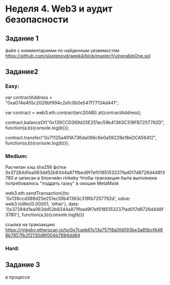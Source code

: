 # Неделя 4. Web3 и аудит безопасности

## Задание 1

файл с комментариями по найденным уязвимостям https://github.com/slastenovd/week4/blob/master/VulnerableOne.sol

## Задание2

### Easy:
var contractAddress = "0xa074e455c2026bf994c2a1c0b0e547f77134d441";

var contract = web3.eth.contract(erc20ABI).at(contractAddress);

contract.balanceOf("0x139CCD369d25E251ec59b41363C318FB7257792D", function(a,b){console.log(b)});

contract.transfer("0x71125a491A736da096c6e0a59229e18eDCA564f2", function(a,b){console.log(b)});

### Medium:
Расчитан хэш sha256 фотки 0x37284d1ea063dd52b8344a871fbed9f7ef0185153237fad017d8726d448f3780 
и записан в блокчейн rinkeby
Чтобы транзакция была выполнена потребовалось "поддать газку" в окошке MetaMask

web3.eth.sendTransaction({to: '0x139ccd369d25e251ec59b41363c318fb7257792d', value: web3.toWei(0.00001, 'ether'), data: '0x37284d1ea063dd52b8344a871fbed9f7ef0185153237fad017d8726d448f3780'}, function(a,b){console.log(b)})

ссылка на транзакцию https://rinkeby.etherscan.io/tx/0x7caeb61c13a757f8a0fd093be3a85bcf4488b7857fb2f2130d8f004b7894dd84

### Hard:

## Задание 3

в процессе